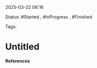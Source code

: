2025-03-22 08:16

Status: #Started , #InProgress , #Finished 

Tags:

# Untitled





#### References
